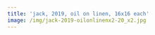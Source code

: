 ```yaml
---
title: 'jack, 2019, oil on linen, 16x16 each'
image: /img/jack-2019-oilonlinenx2-20_x2.jpg
---
```


